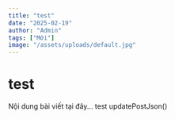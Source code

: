 ```yaml
---
title: "test"
date: "2025-02-19"
author: "Admin"
tags: ["Mới"]
image: "/assets/uploads/default.jpg"
---
```

# test

Nội dung bài viết tại đây...
test updatePostJson()